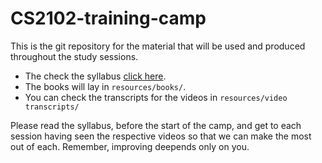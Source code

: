# CS2102-training-camp

This is the git repository for the material that will be used and produced throughout the study sessions. 

+ The check the syllabus [click here](./syllabus.pdf).
+ The books will lay in `resources/books/`.
+ You can check the transcripts for the videos in `resources/video transcripts/`

Please read the syllabus, before the start of the camp, and get to each session having seen the respective videos so that we can make the most out of each. Remember, improving deepends only on you.

